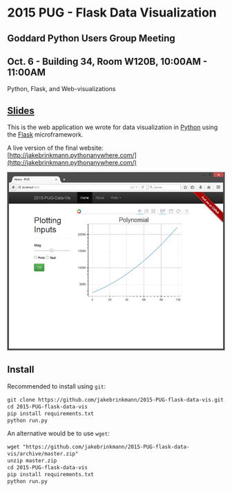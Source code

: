 # 2015 PUG - Flask Data Visualization
## Goddard Python Users Group Meeting
## Oct. 6 - Building 34, Room W120B, 10:00AM - 11:00AM

Python, Flask, and Web-visualizations

## [Slides](http://jakebrinkmann.github.io/2015-PUG-flask-data-vis)

This is the web application we wrote for data visualization in [Python](http://python.org/) using the [Flask](http://flask.pocoo.org/) microframework.

A live version of the final website: [http://jakebrinkmann.pythonanywhere.com/](http://jakebrinkmann.pythonanywhere.com/)

![Screenshot](Screenshot.png)

## Install

Recommended to install using `git`:

    git clone https://github.com/jakebrinkmann/2015-PUG-flask-data-vis.git
    cd 2015-PUG-flask-data-vis
    pip install requirements.txt
    python run.py

An alternative would be to use `wget`:

    wget "https://github.com/jakebrinkmann/2015-PUG-flask-data-vis/archive/master.zip"
    unzip master.zip
    cd 2015-PUG-flask-data-vis
    pip install requirements.txt
    python run.py
